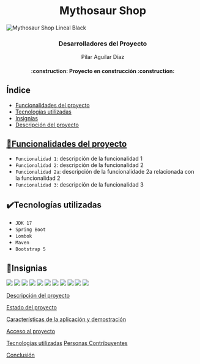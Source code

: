 # <h1 align="center"> Mythosaur Shop </h1>

![Mythosaur Shop Lineal Black](https://github.com/ZaidP6/MythosaurShop/assets/117078911/a8bac4b6-2437-401c-9513-53f332c80968)

<h3 align="center"> Desarrolladores del Proyecto </h3>
<p align="center">Pilar Aguilar Díaz</p>

<h4 align="center">
:construction: Proyecto en construcción :construction:
</h4>

## Índice
- [Funcionalidades del proyecto](#funciones)
- [Tecnologías utilizadas](#tecnologias)
- [Insignias](#insignias)
- [Descripción del proyecto](#descripcion)

## [🔨Funcionalidades del proyecto](#funciones)

- `Funcionalidad 1`: descripción de la funcionalidad 1
- `Funcionalidad 2`: descripción de la funcionalidad 2
- `Funcionalidad 2a`: descripción de la funcionalidade 2a relacionada con la funcionalidad 2
- `Funcionalidad 3`: descripción de la funcionalidad 3

## ✔️Tecnologías utilizadas
- `JDK 17`
- `Spring Boot`
- `Lombok`
- `Maven`
- `Bootstrap 5`

## 🏅Insignias

<img src="https://img.shields.io/badge/Adobe%20Photoshop-31A8FF?style=for-the-badge&logo=Adobe%20Photoshop&logoColor=black"/> <img src="https://img.shields.io/badge/Canva-%2300C4CC.svg?&style=for-the-badge&logo=Canva&logoColor=white"/>
<img src="https://img.shields.io/badge/Eclipse-2C2255?style=for-the-badge&logo=eclipse&logoColor=white"/>
<img src="https://img.shields.io/badge/Visual_Studio_Code-0078D4?style=for-the-badge&logo=visual%20studio%20code&logoColor=white"/>
<img src="https://img.shields.io/badge/Bootstrap-563D7C?style=for-the-badge&logo=bootstrap&logoColor=white"/>
<img src="https://img.shields.io/badge/Spring_Boot-F2F4F9?style=for-the-badge&logo=spring-boot"/>
<img src="https://img.shields.io/badge/CSS3-1572B6?style=for-the-badge&logo=css3&logoColor=white"/>
<img src="https://img.shields.io/badge/HTML5-E34F26?style=for-the-badge&logo=html5&logoColor=white"/>
<img src="https://img.shields.io/badge/JavaScript-323330?style=for-the-badge&logo=javascript&logoColor=F7DF1E"/>
<img src="https://img.shields.io/badge/Windows-0078D6?style=for-the-badge&logo=windows&logoColor=white"/>
<img src="https://img.shields.io/badge/GitHub-100000?style=for-the-badge&logo=github&logoColor=white"/>


[Descripción del proyecto](#descripción-del-proyecto)

[Estado del proyecto](#Estado-del-proyecto)

[Características de la aplicación y demostración](#Características-de-la-aplicación-y-demostración)

[Acceso al proyecto](#acceso-proyecto)

[Tecnologías utilizadas](#tecnologías-utilizadas)
[Personas Contribuyentes](#personas-contribuyentes)



[Conclusión](#conclusión)
